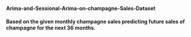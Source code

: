 #### Arima-and-Sessional-Arima-on-champagne-Sales-Dataset
#### Based on the given monthly champagne sales predicting future sales of champagne for the next 36 months.
